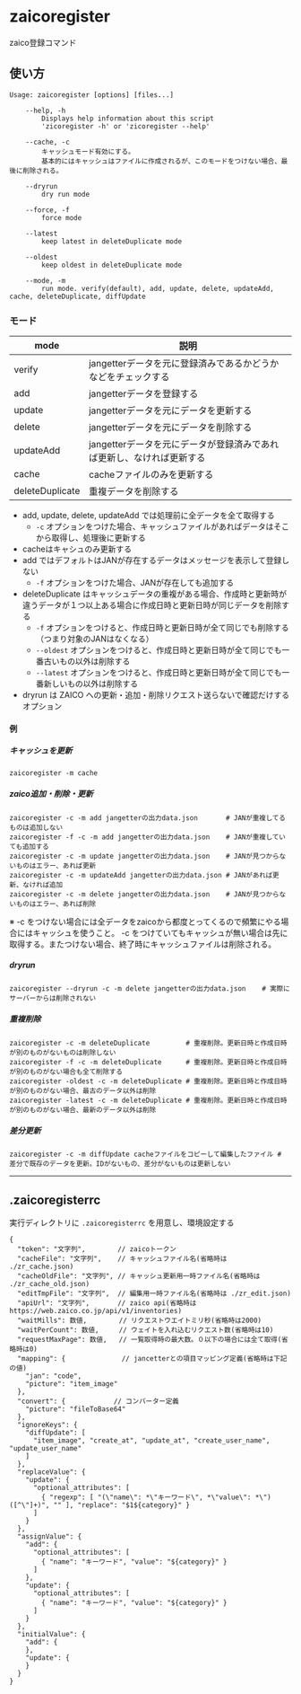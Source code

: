 # zaicoregister

zaico登録コマンド

## 使い方

```
Usage: zaicoregister [options] [files...]

	--help, -h
		Displays help information about this script
		'zicoregister -h' or 'zicoregister --help'

	--cache, -c
		キャッシュモード有効にする。
		基本的にはキャッシュはファイルに作成されるが、このモードをつけない場合、最後に削除される。

	--dryrun
		dry run mode

	--force, -f
		force mode

	--latest
		keep latest in deleteDuplicate mode

	--oldest
		keep oldest in deleteDuplicate mode

	--mode, -m
		run mode. verify(default), add, update, delete, updateAdd, cache, deleteDuplicate, diffUpdate

```

### モード

| mode | 説明 |
| ---- | ---- |
| verify    | jangetterデータを元に登録済みであるかどうかなどをチェックする |
| add       | jangetterデータを登録する |
| update    | jangetterデータを元にデータを更新する |
| delete    | jangetterデータを元にデータを削除する |
| updateAdd | jangetterデータを元にデータが登録済みであれば更新し、なければ更新する |
| cache     | cacheファイルのみを更新する |
| deleteDuplicate | 重複データを削除する |

- add, update, delete, updateAdd では処理前に全データを全て取得する
  - `-c` オプションをつけた場合、キャッシュファイルがあればデータはそこから取得し、処理後に更新する
- cacheはキャシュのみ更新する
- add ではデフォルトはJANが存在するデータはメッセージを表示して登録しない
  - `-f` オプションをつけた場合、JANが存在しても追加する
- deleteDuplicate はキャッシュデータの重複がある場合、作成時と更新時が違うデータが１つ以上ある場合に作成日時と更新日時が同じデータを削除する
  - `-f` オプションをつけると、作成日時と更新日時が全て同じでも削除する（つまり対象のJANはなくなる）
  - `--oldest` オプションをつけると、作成日時と更新日時が全て同じでも一番古いもの以外は削除する
  - `--latest` オプションをつけると、作成日時と更新日時が全て同じでも一番新しいもの以外は削除する
- dryrun は ZAICO への更新・追加・削除リクエスト送らないで確認だけするオプション



#### 例

##### キャッシュを更新

```
zaicoregister -m cache
```

##### zaico追加・削除・更新

```
zaicoregister -c -m add jangetterの出力data.json       # JANが重複してるものは追加しない
zaicoregister -f -c -m add jangetterの出力data.json    # JANが重複していても追加する
zaicoregister -c -m update jangetterの出力data.json    # JANが見つからないものはエラー、あれば更新
zaicoregister -c -m updateAdd jangetterの出力data.json # JANがあれば更新、なければ追加
zaicoregister -c -m delete jangetterの出力data.json    # JANが見つからないものはエラー、あれば削除
```

※ -c をつけない場合には全データをzaicoから都度とってくるので頻繁にやる場合にはキャッシュを使うこと。
   -c をつけていてもキャッシュが無い場合は先に取得する。またつけない場合、終了時にキャッシュファイルは削除される。

##### dryrun

```
zaicoregister --dryrun -c -m delete jangetterの出力data.json    # 実際にサーバーからは削除されない
```

##### 重複削除

```
zaicoregister -c -m deleteDuplicate         # 重複削除。更新日時と作成日時が別のものがないものは削除しない
zaicoregister -f -c -m deleteDuplicate      # 重複削除。更新日時と作成日時が別のものがない場合も全て削除する
zaicoregister -oldest -c -m deleteDuplicate # 重複削除。更新日時と作成日時が別のものがない場合、最古のデータ以外は削除
zaicoregister -latest -c -m deleteDuplicate # 重複削除。更新日時と作成日時が別のものがない場合、最新のデータ以外は削除
```

##### 差分更新

```
zaicoregister -c -m diffUpdate cacheファイルをコピーして編集したファイル # 差分で既存のデータを更新。IDがないもの、差分がないものは更新しない
```

---

## .zaicoregisterrc

実行ディレクトリに `.zaicoregisterrc` を用意し、環境設定する

```
{
  "token": "文字列",        // zaicoトークン
  "cacheFile": "文字列",    // キャッシュファイル名(省略時は ./zr_cache.json)
  "cacheOldFile": "文字列", // キャッシュ更新用一時ファイル名(省略時は ./zr_cache_old.json)
  "editTmpFile": "文字列",  // 編集用一時ファイル名(省略時は ./zr_edit.json)
  "apiUrl": "文字列",       // zaico api(省略時は https://web.zaico.co.jp/api/v1/inventories)
  "waitMills": 数値,        // リクエストウエイトミリ秒(省略時は2000)
  "waitPerCount": 数値,     // ウェイトを入れ込むリクエスト数(省略時は10)
  "requestMaxPage": 数値,   // 一覧取得時の最大数。０以下の場合には全て取得(省略時は0)
  "mapping": {              // jancetterとの項目マッピング定義(省略時は下記の値)
    "jan": "code",
    "picture": "item_image"
  },
  "convert": {            // コンバーター定義
    "picture": "fileToBase64"
  },
  "ignoreKeys": {
    "diffUpdate": [
      "item_image", "create_at", "update_at", "create_user_name", "update_user_name"
    ]
  },
  "replaceValue": {
    "update": {
      "optional_attributes": [
        { "regexp": [ "(\"name\": *\"キーワード\", *\"value\": *\")([^\"]+)", "" ], "replace": "$1${category}" }
      ]
    }
  },
  "assignValue": {
    "add": {
      "optional_attributes": [
        { "name": "キーワード", "value": "${category}" }
      ]
    },
    "update": {
      "optional_attributes": [
        { "name": "キーワード", "value": "${category}" }
      ]
    }
  },
  "initialValue": {
    "add": {
    },
    "update": {
    }
  }
}